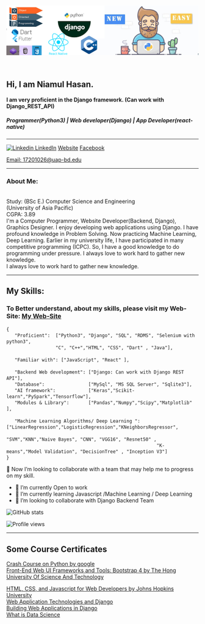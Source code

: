 <a target="_blank" href="https://github.com/niamul64/niamul64/blob/main/Capture.JPG"><img width="890" src="https://github.com/niamul64/niamul64/blob/main/Capture.JPG"></a>

<br>

## Hi, I am Niamul Hasan. 
#### I am very proficient in the Django framework. (Can work with Django_REST_API)
##### Programmer(Python3) | Web developer(Django) | App Developer(react-native)
<hr>

[![Linkedin](https://i.stack.imgur.com/gVE0j.png) LinkedIn](https://www.linkedin.com/in/niamul-hasan-b74489118/) 
[Website](https://niamul64.github.io/)
[Facebook](https://www.facebook.com/mn.hr.37/)
<p><a href="mailto: 17201026@uap-bd.edu">Email: 17201026@uap-bd.edu</a></p> 

<hr>

### About Me:
<br>
Study: (BSc E.) Computer Science and Engineering <br> (University of Asia Pacific) <br> CGPA: 3.89  <br>
I'm a Computer Programmer, Website Developer(Backend, Django), Graphics Designer. I enjoy developing web applications using Django. I have profound knowledge in Problem Solving. Now practicing Machine Learning, Deep Learning. Earlier in my university life, I have participated in many competitive programming (ICPC). So, I have a good knowledge to do programming under pressure. I always love to work hard to gather new knowledge.
<br>
I always love to work hard to gather new knowledge.<br>

<hr>

## My Skills:

### To Better understand, about my skills, please visit my Web-Site: [My Web-Site](https://niamul64.github.io/)

```
{
   "Proficient":  ["Python3", "Django", "SQL", "RDMS", "Selenium with python3",
                  "C", "C++","HTML", "CSS", "Dart" , "Java"],
                  
   "Familiar with": ["JavaScript", "React" ],
   
   "Backend Web development": ["Django: Can work with Django REST API"],
   "Database":                ["MySql", "MS SQL Server", "Sqlite3"],
   "AI framework":            ["Keras","Scikit-learn","PySpark","Tensorflow"],
   "Modules & Library":       ["Pandas","Numpy","Scipy","Matplotlib" ],
                          
   "Machine Learning Algorithms/ Deep Learning ": ["LinearRegression","LogisticRegression","KNeighborsRegressor",
                                                      "SVM","KNN","Naive Bayes", "CNN", "VGG16", "Resnet50" ,
                                                       "K-means","Model Validation", "DecisionTree" , "Inception V3"]
}
```



👯 Now I’m looking to collaborate with a team that may help me to progress on my skill.
- 🔭 I’m currently Open to work 
- 🌱 I’m currently learning Javascript /Machine Learning / Deep Learning 
- 👯 I’m looking to collaborate with Django Backend Team 


![GitHub stats](https://github-readme-stats.vercel.app/api?username=niamul64&show_icons=true)  

![Profile views](https://gpvc.arturio.dev/niamul64)  

<hr>

## Some Course Certificates
[Crash Course on Python by google](https://www.coursera.org/account/accomplishments/certificate/F53L2Z9AGZKZ)
<br>
[Front-End Web UI Frameworks and Tools: Bootstrap 4 by The Hong University Of Science And Technology](https://www.coursera.org/account/accomplishments/certificate/YHW6MME3UEZ3)
<br>

[HTML, CSS, and Javascript for Web Developers by Johns Hopkins University](https://www.coursera.org/account/accomplishments/certificate/F3QEHCSR7AXD)
<br>
[Web Application Technologies and Django](https://www.coursera.org/account/accomplishments/certificate/BQ3T4Z63V2WT)
 <br>
[Building Web Applications in Django](https://www.coursera.org/account/accomplishments/certificate/WYPKV6NEA5UM)
 <br>
[What is Data Science](https://www.coursera.org/account/accomplishments/certificate/H8JFGFKJB2HX)

## 



